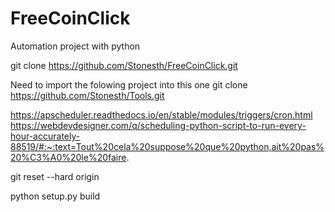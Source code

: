 # FreeCoinClick

Automation project with python

git clone https://github.com/Stonesth/FreeCoinClick.git

Need to import the folowing project into this one 
git clone https://github.com/Stonesth/Tools.git

<!-- https://kit.co/CRYPTO -->
<!-- https://kit.co/CRYPTO/1h-faucet -->

<!-- Cron part -->
https://apscheduler.readthedocs.io/en/stable/modules/triggers/cron.html
https://webdevdesigner.com/q/scheduling-python-script-to-run-every-hour-accurately-88519/#:~:text=Tout%20cela%20suppose%20que%20python,ait%20pas%20%C3%A0%20le%20faire.

<!-- reset to origin -->
git reset --hard origin

<!-- Build -->
python setup.py build